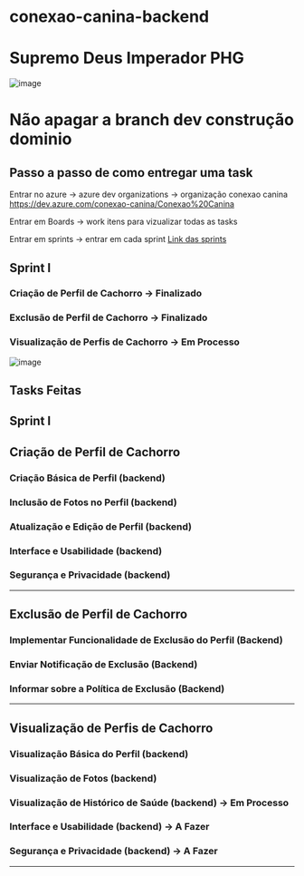 # conexao-canina-backend
# Supremo Deus Imperador PHG
![image](https://github.com/user-attachments/assets/0ec15b10-9627-4c01-b1e4-2c00d451ed3a)

# Não apagar a branch dev construção dominio 
## Passo a passo de como entregar uma task 

 Entrar no azure -> azure dev organizations -> organização conexao canina 
 https://dev.azure.com/conexao-canina/Conexao%20Canina


 Entrar em Boards -> work itens para vizualizar todas as tasks 

 Entrar em sprints -> entrar em cada sprint 
[Link das sprints](https://dev.azure.com/conexao-canina/Conexao%20Canina/_sprints/taskboard/Conexao%20Canina%20Team/Conexao%20Canina/Iteration%201%20-%20Gerenciamento%20de%20Perfis)

## Sprint I
### Criação de Perfil de Cachorro -> Finalizado
###  Exclusão de Perfil de Cachorro -> Finalizado
### Visualização de Perfis de Cachorro -> Em Processo

![image](https://github.com/user-attachments/assets/ab702e47-de18-4cc9-a33a-d0a7bb8e6f01)


## Tasks Feitas 
## Sprint I
##  Criação de Perfil de Cachorro

### Criação Básica de Perfil (backend)
### Inclusão de Fotos no Perfil (backend)
### Atualização e Edição de Perfil (backend)
### Interface e Usabilidade (backend)
### Segurança e Privacidade (backend)
---
## Exclusão de Perfil de Cachorro

### Implementar Funcionalidade de Exclusão do Perfil (Backend)
### Enviar Notificação de Exclusão (Backend)
### Informar sobre a Política de Exclusão (Backend)
---
## Visualização de Perfis de Cachorro

### Visualização Básica do Perfil (backend)
### Visualização de Fotos (backend)
### Visualização de Histórico de Saúde (backend) -> Em Processo
### Interface e Usabilidade (backend) -> A Fazer
### Segurança e Privacidade (backend) -> A Fazer
---
###
###
###
###
###
###
###
###
###
###
###
###
###
###
###


